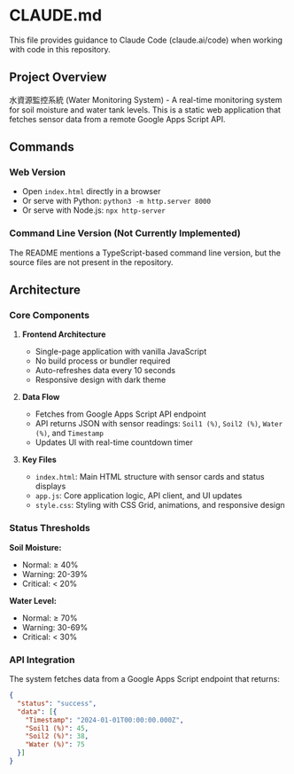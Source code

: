 # CLAUDE.md

This file provides guidance to Claude Code (claude.ai/code) when working with code in this repository.

## Project Overview

水資源監控系統 (Water Monitoring System) - A real-time monitoring system for soil moisture and water tank levels. This is a static web application that fetches sensor data from a remote Google Apps Script API.

## Commands

### Web Version
- Open `index.html` directly in a browser
- Or serve with Python: `python3 -m http.server 8000`
- Or serve with Node.js: `npx http-server`

### Command Line Version (Not Currently Implemented)
The README mentions a TypeScript-based command line version, but the source files are not present in the repository.

## Architecture

### Core Components

1. **Frontend Architecture**
   - Single-page application with vanilla JavaScript
   - No build process or bundler required
   - Auto-refreshes data every 10 seconds
   - Responsive design with dark theme

2. **Data Flow**
   - Fetches from Google Apps Script API endpoint
   - API returns JSON with sensor readings: `Soil1 (%)`, `Soil2 (%)`, `Water (%)`, and `Timestamp`
   - Updates UI with real-time countdown timer

3. **Key Files**
   - `index.html`: Main HTML structure with sensor cards and status displays
   - `app.js`: Core application logic, API client, and UI updates
   - `style.css`: Styling with CSS Grid, animations, and responsive design

### Status Thresholds

**Soil Moisture:**
- Normal: ≥ 40%
- Warning: 20-39%
- Critical: < 20%

**Water Level:**
- Normal: ≥ 70%
- Warning: 30-69%
- Critical: < 30%

### API Integration
The system fetches data from a Google Apps Script endpoint that returns:
```json
{
  "status": "success",
  "data": [{
    "Timestamp": "2024-01-01T00:00:00.000Z",
    "Soil1 (%)": 45,
    "Soil2 (%)": 38,
    "Water (%)": 75
  }]
}
```